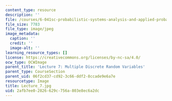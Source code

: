 ```yaml
---
content_type: resource
description: ''
file: /courses/6-041sc-probabilistic-systems-analysis-and-applied-probability-fall-2013/2afb7ee02826629c756a803e8ec6a2dc_Lecture_7.jpg
file_size: 7783
file_type: image/jpeg
image_metadata:
  caption: ''
  credit: ''
  image-alt: ''
learning_resource_types: []
license: https://creativecommons.org/licenses/by-nc-sa/4.0/
ocw_type: OCWImage
parent_title: 'Lecture 7: Multiple Discrete Random Variables'
parent_type: CourseSection
parent_uid: 06f2cd37-cd92-3c66-ddf2-8ccade9e6a7e
resourcetype: Image
title: Lecture_7.jpg
uid: 2afb7ee0-2826-629c-756a-803e8ec6a2dc
---
```

